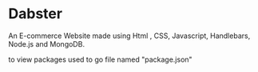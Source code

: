 # Dabster
An E-commerce Website made using Html , CSS, Javascript, Handlebars, Node.js and MongoDB.  


to view packages used to go file named "package.json"

